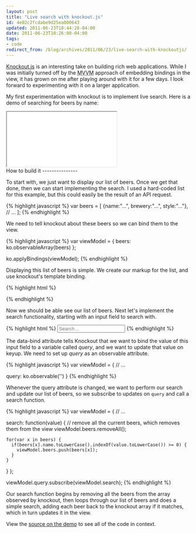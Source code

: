 ```yaml
---
layout: post
title: "Live search with knockout.js"
id: 4e02c2fcdabe9d25ea000643
updated: 2011-06-23T10:44:28-04:00
date: 2011-06-23T10:26:00-04:00
tags:
- code
redirect_from: /blog/archives/2011/06/23/live-search-with-knockoutjs/
---
```


[Knockout.js](http://knockoutjs.com/) is an interesting take on building rich web applications. While I was initially turned off by the <acronym title="Model-View-View-Model">MVVM</acronym> approach of embedding bindings in the view, it has grown on me after playing around with it for a few days. I look forward to experimenting with it on a larger application.

My first experimentation with knockout is to implement live search. Here is a demo of searching for beers by name:

<div class="demo">
<iframe src="/assets/knockout-demo.html">
</iframe>
</div>
How to build it
---------------

To start with, we just want to display our list of beers. Once we get that done, then we can start implementing the search. I used a hard-coded list for this example, but this could easily be the result of an API request.

{% highlight javascript %}
var beers = [
  {name:"…", brewery:"…", style:"…"},
  // …
];
{% endhighlight %}

We need to tell knockout about these beers so we can bind them to the view.

{% highlight javascript %}
var viewModel = {
  beers: ko.observableArray(beers)
};

ko.applyBindings(viewModel);
{% endhighlight %}

Displaying this list of beers is simple. We create our markup for the list, and use knockout's template binding.

{% highlight html %}
<ul data-bind="template: {name:'beer', foreach:beers}"></ul>


<script type="text/html" id="beer">
  <li>
    <strong data-bind="text: name"></strong> –
    <span data-bind="text: brewery"></span> –
    <span data-bind="text: style"></span>
  </li>
</script>
{% endhighlight %}

Now we should be able see our list of beers. Next let's implement the search functionality, starting with an input field to search with.

{% highlight html %}
<input placeholder="Search…" type="search" data-bind="value: query, valueUpdate: 'keyup'" autocomplete="off">
{% endhighlight %}

The data-bind attribute tells Knockout that we want to bind the value of this input field to a variable called *query*, and we want to update that value on keyup. We need to set up *query* as an observable attribute.

{% highlight javascript %}
var viewModel = {
  // …

  query: ko.observable('')
}
{% endhighlight %}

Whenever the query attribute is changed, we want to perform our search and update our list of beers, so we subscribe to updates on `query` and call a search function.

{% highlight javascript %}
var viewModel = {
  // …

  search: function(value) {
    // remove all the current beers, which removes them from the view
    viewModel.beers.removeAll();

    for(var x in beers) {
      if(beers[x].name.toLowerCase().indexOf(value.toLowerCase()) >= 0) {
        viewModel.beers.push(beers[x]);
      }
    }
  }
};

viewModel.query.subscribe(viewModel.search);
{% endhighlight %}

Our search function begins by removing all the beers from the array observed by knockout, then loops through our list of beers and does a simple search, adding each beer back to the knockout array if it matches, which in turn updates it in the view.

View the [source on the demo](/assets/knockout-demo.html) to see all of the code in context.
